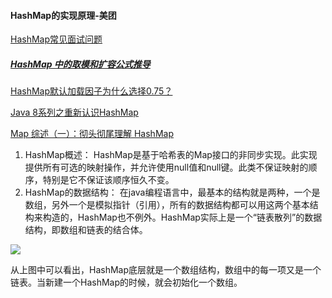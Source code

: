 #### HashMap的实现原理-美团
[HashMap常见面试问题](https://www.cnblogs.com/youzhibing/p/11833040.html)

##### [HashMap 中的取模和扩容公式推导](https://segmentfault.com/a/1190000039294622)

[HashMap默认加载因子为什么选择0.75？](https://www.cnblogs.com/aspirant/p/11470928.html)

[Java 8系列之重新认识HashMap](https://tech.meituan.com/2016/06/24/java-hashmap.html)

[Map 综述（一）：彻头彻尾理解 HashMap](https://blog.csdn.net/justloveyou_/article/details/62893086)

1. HashMap概述：
   HashMap是基于哈希表的Map接口的非同步实现。此实现提供所有可选的映射操作，并允许使用null值和null键。此类不保证映射的顺序，特别是它不保证该顺序恒久不变。 
2. HashMap的数据结构：
	在java编程语言中，最基本的结构就是两种，一个是数组，另外一个是模拟指针（引用），所有的数据结构都可以用这两个基本结构来构造的，HashMap也不例外。HashMap实际上是一个“链表散列”的数据结构，即数组和链表的结合体。

![](../../picture/hashmap.jpg)
	
从上图中可以看出，HashMap底层就是一个数组结构，数组中的每一项又是一个链表。当新建一个HashMap的时候，就会初始化一个数组。